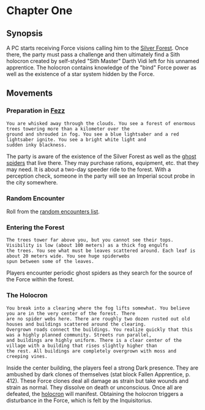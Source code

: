 # Chapter One
## Synopsis
A PC starts receiving Force visions calling him to the [Silver Forest](../../../locations/silver_forest.md). Once there,
the party must pass a challenge and then ultimately find a Sith holocron created by self-styled "Sith Master" Darth
Vidi left for his unnamed apprentice. The holocron contains knowledge of the "bind" Force power as well as the existence
of a star system hidden by the Force.

## Movements
### Preparation in [Fezz](../../../locations/fezz.md)
```
You are whisked away through the clouds. You see a forest of enormous trees towering more than a kilometer over the
ground and shrouded in fog. You see a blue lightsaber and a red lightsaber ignite. You see a bright white light and 
sudden inky blackness.
```
The party is aware of the existence of the Silver Forest as well as the [ghost spiders](../../../characters/npcs/ghost_spider.md)
that live there. They may purchase rations, equipment, etc. that they may need. It is about a two-day speeder ride to
the forest. With a perception check, someone in the party will see an Imperial scout probe in the city somewhere.
### Random Encounter
Roll from the [random encounters list](../../../misc/random_events.md).
### Entering the Forest
```
The trees tower far above you, but you cannot see their tops. Visibility is low (about 100 meters) as a thick fog engulfs
the trees. You see what must be leaves scattered around. Each leaf is about 20 meters wide. You see huge spiderwebs
spun between some of the leaves.
```
Players encounter periodic ghost spiders as they search for the source of the Force within the forest.
### The Holocron
```
You break into a clearing where the fog lifts somewhat. You believe you are in the very center of the forest. There
are no spider webs here. There are roughly two dozen rusted out old houses and buildings scattered around the clearing.
Overgrown roads connect the buildings. You realize quickly that this was a highly planned community. Streets run parallel,
and buildings are highly uniform. There is a clear center of the village with a building that rises slightly higher than
the rest. All buildings are completely overgrown with moss and creeping vines.
```
Inside the center building, the players feel a strong Dark presence. They are ambushed by dark clones of themselves
(stat block Fallen Apprentice, p. 412). These Force clones deal all damage as strain but take wounds and strain as normal.
They dissolve on death or unconscious. Once all are defeated, the [holocron](../../../gear/vidi_holocron.md) will manifest.
Obtaining the holocron triggers a disturbance in the Force, which is felt by the Inquisitorius.
